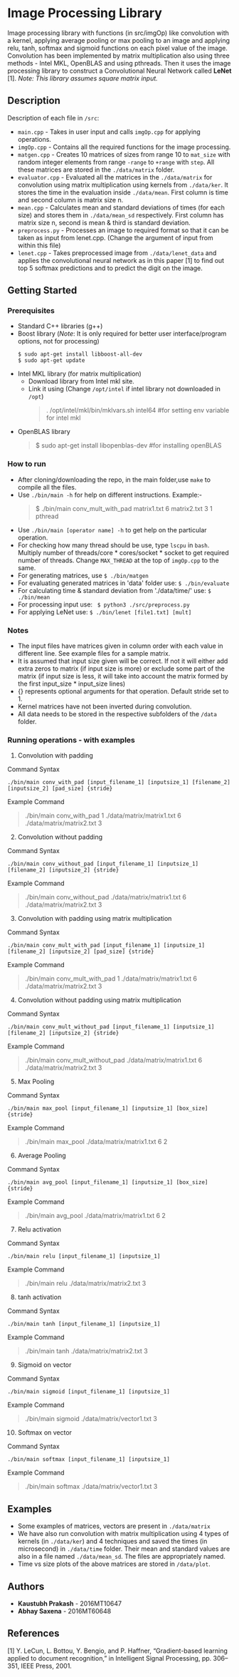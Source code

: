 # Image Processing Library

Image processing library with functions (in src/imgOp) like convolution with a kernel, applying average pooling or max pooling to an image and applying relu, tanh, softmax and sigmoid functions on each pixel value of the image. Convolution has been implemented by matrix multiplication also using three methods - Intel MKL, OpenBLAS and using pthreads. Then it uses the image processing library to construct a Convolutional Neural Network called **LeNet** [1]. 
*Note: This library assumes square matrix input.*

## Description

Description of each file in `/src`:
- `main.cpp` - Takes in user input and calls `imgOp.cpp` for applying operations.
- `imgOp.cpp` - Contains all the required functions for the image processing.
- `matgen.cpp` - Creates 10 matrices of sizes from range 10 to `mat_size` with random integer elements from range `-range` to `+range` with `step`. All these matrices are stored in the `./data/matrix` folder.
- `evaluator.cpp` - Evaluated all the matrices in the `./data/matrix` for convolution using matrix multiplication using kernels from `./data/ker`. It stores the time in the evaluation inside `./data/mean`. First column is time and second column is matrix size n.
- `mean.cpp` -  Calculates mean and standard deviations of times (for each size) and stores them in `./data/mean_sd` respectively. First column has matrix size n, second is mean & third is standard deviation.
- `preprocess.py` - Processes an image to required format so that it can be taken as input from lenet.cpp. (Change the argument of input from within this file)
- `lenet.cpp` -  Takes preprocessed image from `./data/lenet_data` and applies the convolutional neural network as in this paper [1] to find out top 5 softmax predictions and to predict the digit on the image. 

## Getting Started

### Prerequisites

- Standard C++ libraries (g++)
- Boost library (*Note*: It is only required for better user interface/program options, not for processing)
  ```
  $ sudo apt-get install libboost-all-dev
  $ sudo apt-get update 
  ```
- Intel MKL library (for matrix multiplication)
  - Download library from Intel mkl site.
  - Link it using (Change  `/opt/intel` if intel library not downloaded in `/opt`)
    > . /opt/intel/mkl/bin/mklvars.sh intel64 #for setting env variable for intel mkl
- OpenBLAS library
  > $ sudo apt-get install libopenblas-dev #for installing openBLAS
  
### How to run

- After cloning/downloading the repo, in the main folder,use `make` to compile all the files.
- Use `./bin/main -h` for help on different instructions. Example:-
  > $ ./bin/main conv_mult_with_pad matrix1.txt 6 matrix2.txt 3 1 pthread
- Use `./bin/main [operator name] -h` to get help on the particular operation.
- For checking how many thread should be use, type `lscpu` in `bash`. Multiply number of threads/core * cores/socket * socket to get required number of threads. Change `MAX_THREAD` at the top of `imgOp.cpp` to the same.
- For generating matrices, use 
  ``` $ ./bin/matgen ```
- For evaluating generated matrices in 'data' folder use:
  ``` $ ./bin/evaluate ```
- For calculating time & standard deviation from './data/time/' use:
  ``` $ ./bin/mean ```
- For processing input use:
  ``` $ python3 ./src/preprocess.py```
- For applying LeNet use:
  ``` $ ./bin/lenet [file1.txt] [mult] ```

### Notes

- The input files have matrices given in column order with each value in different line. See example files for a sample matrix.
- It is assumed that input size given will be correct. If not it will either add extra zeros to matrix (if input size is more) or exclude some part of the matrix (if input size is less, it will take into account the matrix formed by the first input_size * input_size lines) 
- {} represents optional arguments for that operation. Default stride set to 1.
- Kernel matrices have not been inverted during convolution.
- All data needs to be stored in the respective subfolders of the `/data` folder. 

### Running operations - with examples
1. Convolution with padding 

Command Syntax

```./bin/main conv_with_pad [input_filename_1] [inputsize_1] [filename_2] [inputsize_2] [pad_size] {stride}```

Example Command

> ./bin/main conv_with_pad 1 ./data/matrix/matrix1.txt 6 ./data/matrix/matrix2.txt 3

2. Convolution without padding

Command Syntax

```./bin/main conv_without_pad [input_filename_1] [inputsize_1] [filename_2] [inputsize_2] {stride}```

Example Command

> ./bin/main conv_without_pad ./data/matrix/matrix1.txt 6 ./data/matrix/matrix2.txt 3

3. Convolution with padding using matrix multiplication

Command Syntax

```./bin/main conv_mult_with_pad [input_filename_1] [inputsize_1] [filename_2] [inputsize_2] [pad_size] {stride}```

Example Command

> ./bin/main conv_mult_with_pad 1 ./data/matrix/matrix1.txt 6 ./data/matrix/matrix2.txt 3

4. Convolution without padding using matrix multiplication

Command Syntax

```./bin/main conv_mult_without_pad [input_filename_1] [inputsize_1] [filename_2] [inputsize_2] {stride}```

Example Command

> ./bin/main conv_mult_without_pad ./data/matrix/matrix1.txt 6 ./data/matrix/matrix2.txt 3

5. Max Pooling

Command Syntax

```./bin/main max_pool [input_filename_1] [inputsize_1] [box_size] {stride}```

Example Command

> ./bin/main max_pool ./data/matrix/matrix1.txt 6 2

6. Average Pooling

Command Syntax

```./bin/main avg_pool [input_filename_1] [inputsize_1] [box_size] {stride}```

Example Command

> ./bin/main avg_pool ./data/matrix/matrix1.txt 6 2

7. Relu activation

Command Syntax

```./bin/main relu [input_filename_1] [inputsize_1] ```

Example Command

> ./bin/main relu ./data/matrix/matrix2.txt 3

8. tanh activation

Command Syntax

```./bin/main tanh [input_filename_1] [inputsize_1] ```

Example Command

> ./bin/main tanh ./data/matrix/matrix2.txt 3

9. Sigmoid on vector

Command Syntax

```./bin/main sigmoid [input_filename_1] [inputsize_1] ```

Example Command

> ./bin/main sigmoid ./data/matrix/vector1.txt 3

10. Softmax on vector

Command Syntax

```./bin/main softmax [input_filename_1] [inputsize_1] ```

Example Command

> ./bin/main softmax ./data/matrix/vector1.txt 3

## Examples

- Some examples of matrices, vectors are present in `./data/matrix`
- We have also run convolution with matrix multiplication using 4 types of kernels (in `./data/ker`) and 4 techniques and saved the times (in microsecond) in `./data/time` folder. Their mean and standard values are also in a file named `./data/mean_sd`. The files are appropriately named.
- Time vs size plots of the above matrices are stored in `/data/plot`.  

## Authors

* **Kaustubh Prakash** - 2016MT10647
* **Abhay Saxena** - 2016MT60648

## References

[1] Y. LeCun, L. Bottou, Y. Bengio, and P. Haffner, “Gradient-based learning applied to
document recognition,” in Intelligent Signal Processing, pp. 306–351, IEEE Press, 2001.
